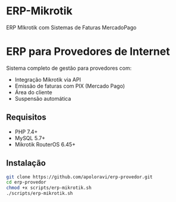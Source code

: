 # ERP-Mikrotik
ERP MIkrotik com Sistemas de Faturas MercadoPago
# ERP para Provedores de Internet

Sistema completo de gestão para provedores com:
- Integração Mikrotik via API
- Emissão de faturas com PIX (Mercado Pago)
- Área do cliente
- Suspensão automática

## Requisitos
- PHP 7.4+
- MySQL 5.7+
- Mikrotik RouterOS 6.45+

## Instalação
```bash
git clone https://github.com/apoloravi/erp-provedor.git
cd erp-provedor
chmod +x scripts/erp-mikrotik.sh
./scripts/erp-mikrotik.sh
